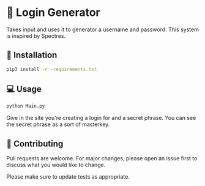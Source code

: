 # 👤 Login Generator
Takes input and uses it to generator a username and password. This system is inspired by Spectres.

## 🔧 Installation
```bash
pip3 install -r -requirements.txt
```

## 💻 Usage
```bash
python Main.py
```
Give in the site you're creating a login for and a secret phrase.
You can see the secret phrase as a sort of masterkey.


## 🤝 Contributing
Pull requests are welcome. For major changes, please open an issue first to discuss what you would like to change.

Please make sure to update tests as appropriate.